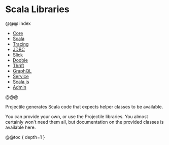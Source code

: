 # Scala Libraries

@@@ index

* [Core](core.md)
* [Scala](scala.md)
* [Tracing](tracing.md)
* [JDBC](jdbc.md)
* [Slick](slick.md)
* [Doobie](doobie.md)
* [Thrift](thrift.md)
* [GraphQL](graphql.md)
* [Service](service.md)
* [Scala.js](scalajs.md)
* [Admin](admin.md)

@@@

Projectile generates Scala code that expects helper classes to be available. 

You can provide your own, or use the Projectile libraries. 
You almost certainly won't need them all, but documentation on the provided classes is available here.

@@toc { depth=1 }
